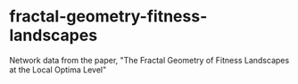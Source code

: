 # fractal-geometry-fitness-landscapes
Network data from the paper, "The Fractal Geometry of Fitness Landscapes at the Local Optima Level"
